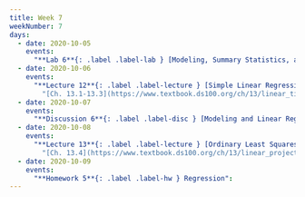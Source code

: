 ```yaml
---
title: Week 7
weekNumber: 7
days:
  - date: 2020-10-05
    events:
      "**Lab 6**{: .label .label-lab } [Modeling, Summary Statistics, and Loss Functions](http://data100.datahub.berkeley.edu/hub/user-redirect/git-sync?repo=https://github.com/DS-100/fa20&subPath=lab/lab06/) (due Oct. 5)":
  - date: 2020-10-06
    events:
      "**Lecture 12**{: .label .label-lecture } [Simple Linear Regression](lecture/lec12) (QC due Oct. 12)":
        "[Ch. 13.1-13.3](https://www.textbook.ds100.org/ch/13/linear_tips.html)"
  - date: 2020-10-07
    events:
      "**Discussion 6**{: .label .label-disc } [Modeling and Linear Regression](https://drive.google.com/file/d/1YGg0_TPjlqfaGNsFGkwasXD9OiDfdKEq/view?usp=sharing) [(video)](https://www.youtube.com/playlist?list=PLQCcNQgUcDfquWh9gXz6u4hE2K6a7HBoI)":
  - date: 2020-10-08
    events:
      "**Lecture 13**{: .label .label-lecture } [Ordinary Least Squares](lecture/lec13) (QC due Oct. 12)":
        "[Ch. 13.4](https://www.textbook.ds100.org/ch/13/linear_projection.html)"
  - date: 2020-10-09
    events:
      "**Homework 5**{: .label .label-hw } Regression":
---
```

